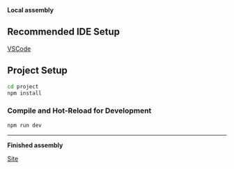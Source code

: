 **Local assembly**

## Recommended IDE Setup
[VSCode](https://code.visualstudio.com/)

## Project Setup
```sh
cd project
npm install
```

### Compile and Hot-Reload for Development
```sh
npm run dev
```

---

**Finished assembly**

[Site](http://kamaldda.beget.tech/)






